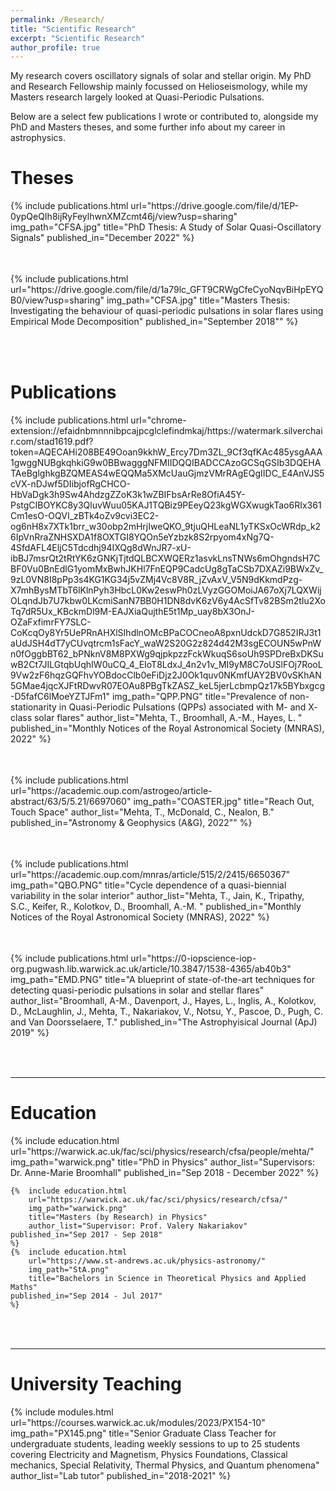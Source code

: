```yaml
---
permalink: /Research/
title: "Scientific Research"
excerpt: "Scientific Research"
author_profile: true
---
```


My research covers oscillatory signals of solar and stellar origin. My PhD and Research Fellowship mainly focussed on Helioseismology, while my Masters research largely looked at Quasi-Periodic Pulsations.

Below are a select few publications I wrote or contributed to, alongside my PhD and Masters theses, and some further info about my career in astrophysics. 



Theses
======

<table style="border: none">  
	{%  include publications.html
        url="https://drive.google.com/file/d/1EP-0ypQeQIh8ijRyFeylhwnXMZcmt46j/view?usp=sharing"
		img_path="CFSA.jpg"
		title="PhD Thesis: A Study of Solar Quasi-Oscillatory Signals"
		published_in="December 2022"
	%}
</table><br>


<table style="border: none">  
	{%  include publications.html
        url="https://drive.google.com/file/d/1a79lc_GFT9CRWgCfeCyoNqvBiHpEYQB0/view?usp=sharing"
		img_path="CFSA.jpg"
		title="Masters Thesis: Investigating the behaviour of quasi-periodic pulsations in solar flares using Empirical Mode Decomposition"
		published_in="September 2018""
	%}
</table><br>




Publications
======
<table style="border: none">  
	{%  include publications.html
        url="chrome-extension://efaidnbmnnnibpcajpcglclefindmkaj/https://watermark.silverchair.com/stad1619.pdf?token=AQECAHi208BE49Ooan9kkhW_Ercy7Dm3ZL_9Cf3qfKAc485ysgAAA1gwggNUBgkqhkiG9w0BBwagggNFMIIDQQIBADCCAzoGCSqGSIb3DQEHATAeBglghkgBZQMEAS4wEQQMa5XMcUauGjmzVMrRAgEQgIIDC_E4AnVJS5cVX-nDJwf5DIibjofRgCHCO-HbVaDgk3h9Sw4AhdzgZZoK3k1wZBIFbsArRe8OfiA45Y-PstgCIBOYKC8y3QluvWuu05KAJ1TQBiz9PEeyQ23kgWGXwugkTao6RIx361Cm1esO-OQVI_zBTk4oZv9cvi3EC2-og6nH8x7XTk1brr_w30obp2mHrjIweQKO_9tjuQHLeaNL1yTKSxOcWRdp_k26IpVnRraZNHSXDA1f8OXTGI8YQOn5eYzbzk8S2rpyom4xNg7Q-4SfdAFL4EljC5Tdcdhj94IXQg8dWnJR7-xU-ibBJ7msrQt2tRtYK6zGNKjTjtdQLBCXWQERz1asvkLnsTNWs6mOhgndsH7CBF0Vu0BnEdlG1yomMxBwhJKHl7FnEQP9CadcUg8gTaCSb7DXAZi9BWxZv_9zL0VN8I8pPp3s4KG1KG34j5vZMj4Vc8V8R_jZvAxV_V5N9dKkmdPzg-X7mhBysMTbT6lKlnPyh3HbcL0Kw2eswPh0zLVyzGGOMoiJA67oXj7LQXWijOLqndJb7U7kbw0LKcmiSanN7BB0H1DN8dvK6zV6y4AcSfTv82BSm2tIu2XoTq7dR5Ux_KBckmDl9M-EAJXiaQujthE5t1Mp_uay8bX3OnJ-OZaFxfimrFY7SLC-CoKcqOy8Yr5UePRnAHXlSIhdlnOMcBPaCOCneoA8pxnUdckD7G852IRJ3t1aUdJSH4dT7yCUvqtrcm1sFacY_waW2S20G2z824d42M3sgECOUN5wPnWn0fOggbBT62_bPNknV8M8PXWg9qjpkpzzFckWkuqS6soUh9SPDreBxDKSuwB2Ct7JILGtqbUqhIW0uCQ_4_EIoT8LdxJ_4n2v1v_MI9yM8C7oUSlFOj7RooL9Vw2zF6hqzGQFhvYOBdocClb0eFiDjz2J0Ok1quv0NKmfUAY2BV0vSKhAN5GMae4jqcXJFtRDwvR07EOAu8PBgTkZASZ_keL5jerLcbmpQz17k5BYbxgcg-D5fafC6lMoeYZTJFm1"
		img_path="QPP.PNG"
		title="Prevalence of non-stationarity in Quasi-Periodic Pulsations (QPPs) associated with M- and X- class solar flares"
		author_list="Mehta, T., Broomhall, A.-M., Hayes, L. "
		published_in="Monthly Notices of the Royal Astronomical Society (MNRAS), 2022"
	%}
</table><br>

<table style="border: none">  
	{%  include publications.html
        url="https://academic.oup.com/astrogeo/article-abstract/63/5/5.21/6697060"
		img_path="COASTER.jpg"
		title="Reach Out, Touch Space"
		author_list="Mehta, T., McDonald, C., Nealon, B."
		published_in="Astronomy & Geophysics (A&G), 2022""
	%}
</table><br>

<table style="border: none">  
	{%  include publications.html
        url="https://academic.oup.com/mnras/article/515/2/2415/6650367"
		img_path="QBO.PNG"
		title="Cycle dependence of a quasi-biennial variability in the solar interior"
		author_list="Mehta, T., Jain, K., Tripathy, S.C., Keifer, R., Kolotkov, D., Broomhall, A.-M. "
		published_in="Monthly Notices of the Royal Astronomical Society (MNRAS), 2022"
	%}
</table><br>

<table style="border: none">  
	{%  include publications.html
        url="https://0-iopscience-iop-org.pugwash.lib.warwick.ac.uk/article/10.3847/1538-4365/ab40b3"
		img_path="EMD.PNG"
		title="A blueprint of state-of-the-art techniques for detecting quasi-periodic pulsations in solar and stellar flares"
		author_list="Broomhall, A-M., Davenport, J., Hayes, L., Inglis, A., Kolotkov, D., McLaughlin, J., Mehta, T., Nakariakov, V., Notsu, Y., Pascoe, D., Pugh, C. and Van Doorsselaere, T."
		published_in="The Astrophyisical Journal (ApJ) 2019"
	%}
</table><br>

---

Education
======
<table style="border: none">  
	{%  include education.html
		url="https://warwick.ac.uk/fac/sci/physics/research/cfsa/people/mehta/"
		img_path="warwick.png"
		title="PhD in Physics"
		author_list="Supervisors: Dr. Anne-Marie Broomhall"
    published_in="Sep 2018 - December 2022"
	%}

	{%  include education.html
		url="https://warwick.ac.uk/fac/sci/physics/research/cfsa/"
		img_path="warwick.png"
		title="Masters (by Research) in Physics"
		author_list="Supervisor: Prof. Valery Nakariakov"
    published_in="Sep 2017 - Sep 2018"
	%}
	{%  include education.html
		url="https://www.st-andrews.ac.uk/physics-astronomy/"
		img_path="StA.png"
		title="Bachelors in Science in Theoretical Physics and Applied Maths"
    published_in="Sep 2014 - Jul 2017"
	%}

</table><br>

---

University Teaching
======
<table style="border: none">  
	{%  include modules.html
		url="https://courses.warwick.ac.uk/modules/2023/PX154-10"
		img_path="PX145.png"
		title="Senior Graduate Class Teacher for undergraduate students, leading weekly sessions to up to 25 students covering Electricity and Magnetism, Physics Foundations, Classical mechanics, Special Relativity, Thermal Physics, and Quantum phenomena"
		author_list="Lab tutor"
    published_in="2018-2021"
	%}

</table>
